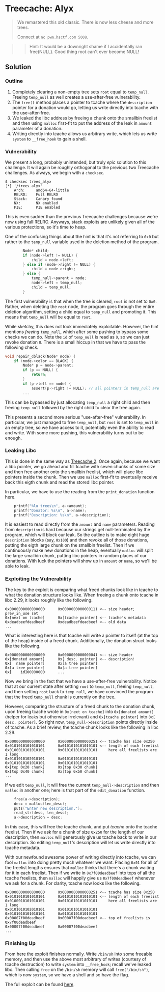 # Treecache: Alyx
> We remastered this old classic. There is now less cheese and more trees.
> 
> Connect at `nc pwn.hsctf.com 5008`.

> > Hint: It would be a downright shame if I accidentally ran free(NULL). Good thing root can't ever become NULL!

## Solution
### Outline
1. Completely clearing a non-empty tree sets `root` equal to `temp_null`. Freeing `temp_null` as well creates a use-after-free vulnerability.
2. The `free()` method places a pointer to tcache where the `description` pointer for a donation would go, letting us write directly into tcache with the use-after-free.
3. We leaked the libc address by freeing a chunk onto the smallbin freelist and then using `malloc` first-fit to put the address of the leak in `amount` parameter of a donation.
4. Writing directly into tcache allows us arbitrary write, which lets us write `system` to `__free_hook` to gain a shell.

### Vulnerability
We present a long, probably unintended, but truly *epic* solution to this challenge. It will again be roughly orthogonal to the previous two Treecache challenges. As always, we begin with a `checksec`.
```
$ checksec trees_alyx
[*] '/trees_alyx'
    Arch:     amd64-64-little
    RELRO:    Full RELRO
    Stack:    Canary found
    NX:       NX enabled
    PIE:      PIE enabled
```
This is even sadder than the previous Treecache challenges because we're now using full RELRO. Anyways, stack exploits are unlikely given all of the various protections, so it's time to heap.

One of the confusing things about the hint is that it's not referring to `0x0` but rather to the `temp_null` variable used in the deletion method of the program.
```c
		Node* child;
		if (node->left != NULL) {
			child = node->left;
		} else if (node->right != NULL) {
			child = node->right;
		} else {
			temp_null->parent = node;
			node->left = temp_null;
			child = temp_null;
		}
```
The first vulnerability is that when the tree is cleared, `root` is not set to `0x0`. Rather, when deleting the `root` node, the program goes through the entire deletion algorithm, setting a child equal to `temp_null` and promoting it. This means that `temp_null` will be equal to `root`.

While sketchy, this does not look immediately exploitable. However, the hint mentions *freeing* `temp_null`, which after some pushing to bypass some checks we can do. Note the `id` of `temp_null` is read as `0`, so we can just revoke donation `0`. There is a small hiccup in that we have to pass the following check.
```c
void repair_dblack(Node* node) {
	if (node->color == BLACK) {
		Node* p = node->parent;
		if (p == NULL) {
			return;
		}
		if (p->left == node) {
			assert(p->right != NULL); // all pointers in temp_null are null now
		...
```
This can be bypassed by just allocating `temp_null` a right child and then freeing `temp_null` followed by the right child to clear the tree again.

This presents a second more serious "use-after-free" vulnerability. In particular, we just managed to free `temp_null`, but `root` is set to `temp_null` in an empty tree, so we have access to it, potentially even the ability to read and write. With some more pushing, this vulnerability turns out to be enough.

### Leaking Libc
This is done in the same way as [Treecache 2](/Treecache_2/Treecache2.md). Once again, because we want a libc pointer, we go ahead and fill tcache with seven chunks of some size and then free another onto the smallbin freelist, which will place libc pointers inside the chunk. Then we use `malloc` first-fit to eventually receive back this eigth chunk and read the stored libc pointer.

In particular, we have to use the reading from the `print_donation` function here.
```c
	printf("%lu trees\n", a->amount);
	printf("Donator: %s\n", a->name);
	printf("Description: %s\n", a->description);
```
It is easiest to read directly from the `amount` and `name` parameters. Reading from `description` is hard because our strings get null-terminated by the program, which will block our leak. So the outline is to make eight huge `description` blocks (say, `0x100`) and then revoke all of those donations, putting the eigth large chunk on the smallbin freelist. Then if we continuously make new donations in the heap, eventually `malloc` will split the large smallbin chunk, putting libc pointers in random places of our donations. With luck the pointers will show up in `amount` or `name`, so we'll be able to leak.

### Exploiting the Vulnerability
The key to the exploit is comparing what freed chunks look like in tcache to what the donation structure looks like. When freeing a chunk onto tcache in libc 2.29, it looks roughly like the following.
```
0x0000000000000000      0x0000000000000111 <-- size header; prev_in_use set
0x[next on tcache]      0x[tcache pointer] <-- tcache's metadata
0xdeadbeefdeadbeef      0xdeadbeefdeadbeef <-- old data
...
```
What is interesting here is that tcache will write a pointer to itself (at the top of the heap) inside of a freed chunk. Additionally, the donation struct looks like the following.
```
0x0000000000000000      0x0000000000000041 <-- size header
0x[donated amount]      0x[ desc. pointer] <-- description!
0x[  name pointer]      0x[a tree pointer]
0x[a tree pointer]      0x[a tree pointer]
0x[    id]00000000      ...
```
Now we bring in the fact that we have a use-after-free vulnerability. Notice that at our current state after setting `root` to `temp_null`, freeing `temp_null`, and then setting `root` back to `temp_null`, we have convinced the program that the freed `temp_null` chunk is currently on the tree.

However, comparing the structure of a freed chunk to the donation chunk, upon freeing tcache wrote in `0x[next on tcache]` into `0x[donated amount]` (helper for leaks but otherwise irrelevant) and `0x[tcache pointer]` into `0x[ desc. pointer]`. So right now, `temp_null->description` points directly inside of tcache. As a brief review, the tcache chunk looks like the following in libc 2.29.
```
0x0000000000000000      0x0000000000000251 <-- tcache has size 0x250
0x0101010101010101      0x0101010101010101 <-- length of each freelist
0x0100010101010101      0x0101010101010101     here all freelists are 1 long
0x0101010102010101      0x0101010101010101
0x0101010101010101      0x0101010101010101
0x[top 0x20 chunk]      0x[top 0x30 chunk]
0x[top 0x40 chunk]      0x[top 0x50 chunk]
...
```
If we edit `temp_null`, it will free the current `temp_null->description` and then `malloc` in another one; here is that part of the `edit_donation` function.
```c
	free(a->description);
	desc = malloc(len_desc);
	puts("Enter new description.");
	read_str(desc, len_desc);
	a->description = desc;
```
In this case, this will free the tcache chunk, and put *tcache* onto the tcache freelist. Then if we ask for a chunk of size `0x250` for the length of our description, then `malloc` will generously give us tcache back to write in our description. So editing `temp_null`'s description will let us write directly into tcache metadata.

With our newfound awesome power of writing directly into tcache, we can fool `malloc` into doing pretty much whatever we want. Placing `0x01` for all of the freelist lengths ensures that `malloc` thinks that there's a chunk waiting for it in each freelist. Then if we write in `0x7f00deadbeef` into tops of all the tcache freelists, then `malloc` will happily give us `0x7f00deadbeef` whenever we ask for a chunk. For clarity, tcache now looks like the following.
```
0x0000000000000000      0x0000000000000251 <-- tcache has size 0x250
0x0101010101010101      0x0101010101010101 <-- length of each freelist
0x0100010101010101      0x0101010101010101     here all freelists are 1 long
0x0101010102010101      0x0101010101010101
0x0101010101010101      0x0101010101010101
0x00007f00deadbeef      0x00007f00deadbeef <-- top of freelists is 0x7f00deadbeef
0x00007f00deadbeef      0x00007f00deadbeef
...
```

### Finishing Up
From here the exploit finishes normally. Write `/bin/sh` into some freeable memory, and then use the above most arbitrary of writes (courtesy of tcache destruction) to write `system` into `__free_hook`; recall we've leaked libc. Then calling `free` on the `/bin/sh` memory will call `free("/bin/sh")`, which is now `system`, so we have a shell and so have the flag.

The full exploit can be found [here](/Treecache_Alyx/treeforce.py).
